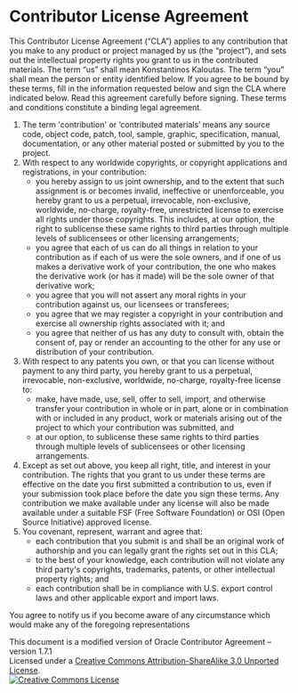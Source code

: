 # Contributor License Agreement

This Contributor License Agreement (“CLA”) applies to any contribution that you make to any product or project managed by us (the “project”), and sets out the intellectual property rights you grant to us in the contributed materials. The term “us” shall mean Konstantinos Kaloutas. The term “you” shall mean the person or entity identified below. If you agree to be bound by these terms, fill in the information requested below and sign the CLA where indicated below. Read this agreement carefully before signing. These terms and conditions constitute a binding legal agreement.

1. The term 'contribution' or ‘contributed materials’ means any source code, object code, patch, tool, sample, graphic, specification, manual, documentation, or any other material posted or submitted by you to the project.
2. With respect to any worldwide copyrights, or copyright applications and registrations, in your contribution:
    * you hereby assign to us joint ownership, and to the extent that such assignment is or becomes invalid, ineffective or unenforceable, you hereby grant to us a perpetual, irrevocable, non-exclusive, worldwide, no-charge, royalty-free, unrestricted license to exercise all rights under those copyrights. This includes, at our option, the right to sublicense these same rights to third parties through multiple levels of sublicensees or other licensing arrangements;
    * you agree that each of us can do all things in relation to your contribution as if each of us were the sole owners, and if one of us makes a derivative work of your contribution, the one who makes the derivative work (or has it made) will be the sole owner of that derivative work;
    * you agree that you will not assert any moral rights in your contribution against us, our licensees or transferees;
    * you agree that we may register a copyright in your contribution and exercise all ownership rights associated with it; and
    * you agree that neither of us has any duty to consult with, obtain the consent of, pay or render an accounting to the other for any use or distribution of your contribution.
3. With respect to any patents you own, or that you can license without payment to any third party, you hereby grant to us a perpetual, irrevocable, non-exclusive, worldwide, no-charge, royalty-free license to:
    * make, have made, use, sell, offer to sell, import, and otherwise transfer your contribution in whole or in part, alone or in combination with or included in any product, work or materials arising out of the project to which your contribution was submitted, and
    * at our option, to sublicense these same rights to third parties through multiple levels of sublicensees or other licensing arrangements.
4. Except as set out above, you keep all right, title, and interest in your contribution. The rights that you grant to us under these terms are effective on the date you first submitted a contribution to us, even if your submission took place before the date you sign these terms. Any contribution we make available under any license will also be made available under a suitable FSF (Free Software Foundation) or OSI (Open Source Initiative) approved license.
5. You covenant, represent, warrant and agree that:
    * each contribution that you submit is and shall be an original work of authorship and you can legally grant the rights set out in this CLA;
    * to the best of your knowledge, each contribution will not violate any third party's copyrights, trademarks, patents, or other intellectual property rights; and
    * each contribution shall be in compliance with U.S. export control laws and other applicable export and import laws.

You agree to notify us if you become aware of any circumstance which would make any of the foregoing representations

This document is a modified version of Oracle Contributor Agreement – version 1.7.1  
Licensed under a <a rel="license" href="http://creativecommons.org/licenses/by-sa/3.0/">Creative Commons Attribution-ShareAlike 3.0 Unported License</a>.  
<a rel="license" href="http://creativecommons.org/licenses/by-sa/3.0/"><img alt="Creative Commons License" style="border-width:0" src="https://i.creativecommons.org/l/by-sa/3.0/80x15.png" /></a>